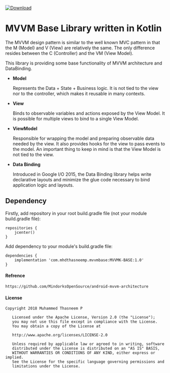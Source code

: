 [ ![Download](https://api.bintray.com/packages/muhammedthasneem1993/MVVMKotlinBase/MVVMBase/images/download.svg) ](https://bintray.com/muhammedthasneem1993/MVVMKotlinBase/MVVMBase/_latestVersion)

# MVVM Base Library written in Kotlin
The MVVM design pattern is similar to the well known MVC pattern in that the M (Model) and V (View) are relatively the same. The only difference resides between the C (Controller) and the VM (View Model).

This library is providing some base functionality of MVVM architecture and DataBinding.

* **Model**

    Represents the Data + State + Business logic. It is not tied to the view nor to the controller, which makes it reusable in many contexts.
    
* **View**

    Binds to observable variables and actions exposed by the View Model. It is possible for multiple views to bind to a single View Model.

* **ViewModel**

   Responsible for wrapping the model and preparing observable data needed by the view. It also provides hooks for the view to pass events to the model. An important thing to keep in mind is that the View Model is not tied to the view.
   
* **Data Binding**

   Introduced in Google I/O 2015, the Data Binding library helps write declarative layouts and minimize the glue code necessary to bind application logic and layouts.
   
## Dependency

Firstly, add repository in your root build.gradle file (not your module build.gradle file):

```
repositories {
    jcenter()
}
```

Add dependency to your module's build.gradle file:

```
dependencies {
    implementation 'com.mhdthasneemp.mvvmbase:MVVMK-BASE:1.0'
}
```

#### Refrence

```
https://github.com/MindorksOpenSource/android-mvvm-architecture

```

#### License

````
Copyright 2018 Muhammed Thasneem P

   Licensed under the Apache License, Version 2.0 (the "License");
   you may not use this file except in compliance with the License.
   You may obtain a copy of the License at

   http://www.apache.org/licenses/LICENSE-2.0

   Unless required by applicable law or agreed to in writing, software
   distributed under the License is distributed on an "AS IS" BASIS,
   WITHOUT WARRANTIES OR CONDITIONS OF ANY KIND, either express or implied.
   See the License for the specific language governing permissions and
   limitations under the License.
````


